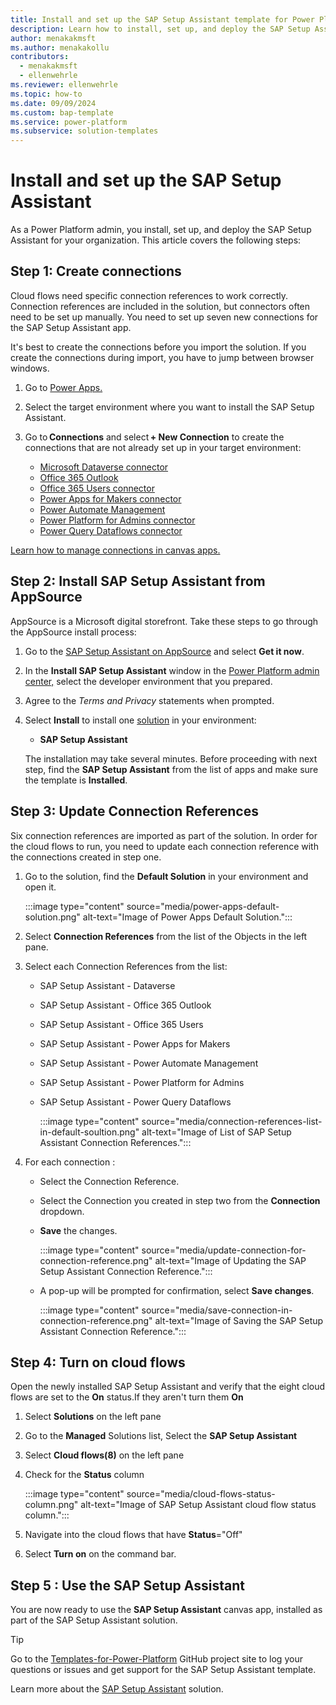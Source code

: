 ```yaml
---
title: Install and set up the SAP Setup Assistant template for Power Platform
description: Learn how to install, set up, and deploy the SAP Setup Assistant template for Microsoft Power Platform.
author: menakakmsft
ms.author: menakakollu
contributors:
  - menakakmsft
  - ellenwehrle
ms.reviewer: ellenwehrle
ms.topic: how-to
ms.date: 09/09/2024
ms.custom: bap-template
ms.service: power-platform
ms.subservice: solution-templates
---
```


# Install and set up the SAP Setup Assistant

As a Power Platform admin, you install, set up, and deploy the SAP Setup Assistant for your organization. This article covers the following steps:

## Step 1: Create connections

Cloud flows need specific connection references to work correctly. Connection references are included in the solution, but connectors often need to be set up manually. You need to set up seven new connections for the SAP Setup Assistant app.

It's best to create the connections before you import the solution. If you create the connections during import, you have to jump between browser windows.

1. Go to [Power Apps.](https://make.preview.powerapps.com/)
1. Select the target environment where you want to install the SAP Setup Assistant.
1. Go to **Connections** and select **+ New Connection** to create the connections that are not already set up in your target environment:

    - [Microsoft Dataverse connector](/connectors/commondataserviceforapps/)
    - [Office 365 Outlook](/connectors/office365/)
    - [Office 365 Users connector](/connectors/office365users/)
    - [Power Apps for Makers connector](/connectors/powerappsforappmakers/)
    - [Power Automate Management](/connectors/flowmanagement/)
    - [Power Platform for Admins connector](/connectors/powerplatformforadmins/)
    - [Power Query Dataflows connector](/connectors/dataflows/)

  [Learn how to manage connections in canvas apps.](/power-apps/maker/canvas-apps/add-manage-connections)

## Step 2: Install SAP Setup Assistant from AppSource

AppSource is a Microsoft digital storefront. Take these steps to go through the AppSource install process:

1. Go to the [SAP Setup Assistant on AppSource](<https://aka.ms/AccessSAPSetupAssistantTemplate>) and select **Get it now**.
1. In the **Install SAP Setup Assistant** window in the [Power Platform admin center,](https://admin.powerplatform.microsoft.com/) select the developer environment that you prepared.
1. Agree to the *Terms and Privacy* statements when prompted.
1. Select **Install** to install one [solution](/power-platform/alm/solution-concepts-alm) in your environment:

    - **SAP Setup Assistant**
  
   The installation may take several minutes. Before proceeding with next step, find the **SAP Setup Assistant** from the list of apps and make sure the template is **Installed**.

## Step 3: Update Connection References

Six connection references are imported as part of the solution. In order for the cloud flows to run, you need to update each connection reference with the connections created in step one.

1. Go to the solution, find the **Default Solution** in your environment and open it.

   :::image type="content" source="media/power-apps-default-solution.png" alt-text="Image of Power Apps Default Solution.":::
   
1. Select **Connection References** from the list of the Objects in the left pane.
1. Select each Connection References from the list:
   - SAP Setup Assistant - Dataverse
   - SAP Setup Assistant - Office 365 Outlook
   - SAP Setup Assistant - Office 365 Users
   - SAP Setup Assistant - Power Apps for Makers
   - SAP Setup Assistant - Power Automate Management
   - SAP Setup Assistant - Power Platform for Admins
   - SAP Setup Assistant - Power Query Dataflows
     
     :::image type="content" source="media/connection-references-list-in-default-soultion.png" alt-text="Image of List of SAP Setup Assistant Connection References.":::
     
1. For each connection :
   - Select the Connection Reference.
   - Select the Connection you created in step two from the **Connection** dropdown.
   - **Save** the changes.

     :::image type="content" source="media/update-connection-for-connection-reference.png" alt-text="Image of Updating the SAP Setup Assistant Connection Reference.":::
     
   - A pop-up will be prompted for confirmation, select **Save changes**.

     :::image type="content" source="media/save-connection-in-connection-reference.png" alt-text="Image of Saving the SAP Setup Assistant Connection Reference.":::

## Step 4: Turn on cloud flows

Open the newly installed SAP Setup Assistant and verify that the eight cloud flows are set to the **On** status.If they aren't turn them **On**

1. Select **Solutions** on the left pane
1. Go to the **Managed** Solutions list, Select the **SAP Setup Assistant**
1. Select **Cloud flows(8)** on the left pane
1. Check for the **Status** column

   :::image type="content" source="media/cloud-flows-status-column.png" alt-text="Image of SAP Setup Assistant cloud flow status column.":::
   
1. Navigate into the cloud flows that have **Status**="Off"
1. Select **Turn on** on the command bar.
   
## Step 5 : Use the SAP Setup Assistant

You are now ready to use the **SAP Setup Assistant** canvas app, installed as part of the SAP Setup Assistant solution.

> [!TIP]
>
> Go to the [Templates-for-Power-Platform](https://aka.ms/PowerPlatformTemplateSupport) GitHub project site to log your questions or issues and get support for the SAP Setup Assistant template.

Learn more about the [SAP Setup Assistant](./overview.md) solution.
